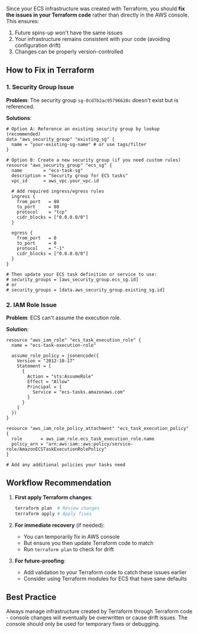 Since your ECS infrastructure was created with Terraform, you should **fix the issues in your Terraform code** rather than directly in the AWS console. This ensures:
1. Future spins-up won't have the same issues
2. Your infrastructure remains consistent with your code (avoiding configuration drift)
3. Changes can be properly version-controlled

## How to Fix in Terraform

### 1. Security Group Issue
**Problem**: The security group `sg-0cd7b2ac95796628c` doesn't exist but is referenced.

**Solutions**:
```hcl
# Option A: Reference an existing security group by lookup (recommended)
data "aws_security_group" "existing_sg" {
  name = "your-existing-sg-name" # or use tags/filter
}

# Option B: Create a new security group (if you need custom rules)
resource "aws_security_group" "ecs_sg" {
  name        = "ecs-task-sg"
  description = "Security group for ECS tasks"
  vpc_id      = aws_vpc.your_vpc.id

  # Add required ingress/egress rules
  ingress {
    from_port   = 80
    to_port     = 80
    protocol    = "tcp"
    cidr_blocks = ["0.0.0.0/0"]
  }
  
  egress {
    from_port   = 0
    to_port     = 0
    protocol    = "-1"
    cidr_blocks = ["0.0.0.0/0"]
  }
}

# Then update your ECS task definition or service to use:
# security_groups = [aws_security_group.ecs_sg.id] 
# or 
# security_groups = [data.aws_security_group.existing_sg.id]
```

### 2. IAM Role Issue
**Problem**: ECS can't assume the execution role.

**Solution**:
```hcl
resource "aws_iam_role" "ecs_task_execution_role" {
  name = "ecs-task-execution-role"

  assume_role_policy = jsonencode({
    Version = "2012-10-17"
    Statement = [
      {
        Action = "sts:AssumeRole"
        Effect = "Allow"
        Principal = {
          Service = "ecs-tasks.amazonaws.com"
        }
      }
    ]
  })
}

resource "aws_iam_role_policy_attachment" "ecs_task_execution_policy" {
  role       = aws_iam_role.ecs_task_execution_role.name
  policy_arn = "arn:aws:iam::aws:policy/service-role/AmazonECSTaskExecutionRolePolicy"
}

# Add any additional policies your tasks need
```

## Workflow Recommendation

1. **First apply Terraform changes**:
   ```bash
   terraform plan  # Review changes
   terraform apply # Apply fixes
   ```

2. **For immediate recovery** (if needed):
   - You can temporarily fix in AWS console
   - But ensure you then update Terraform code to match
   - Run `terraform plan` to check for drift

3. **For future-proofing**:
   - Add validation to your Terraform code to catch these issues earlier
   - Consider using Terraform modules for ECS that have sane defaults

## Best Practice

Always manage infrastructure created by Terraform through Terraform code - console changes will eventually be overwritten or cause drift issues. The console should only be used for temporary fixes or debugging.